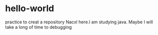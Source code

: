 # hello-world
practice to creat a repository
Nacxl here.I am studying java.
Maybe I will take a long of time to debugging

